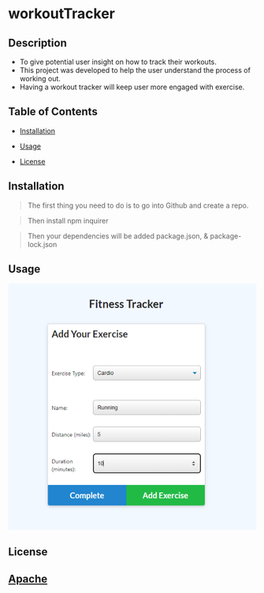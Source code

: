 # workoutTracker



## Description

- To give potential user insight on how to track their workouts.
- This project was developed to help the user understand the process of working out.
- Having a workout tracker will keep user more engaged with exercise. 

## Table of Contents 

- [Installation](#installation)

- [Usage](#usage)

- [License](#license)


## Installation
>The first thing you need to do is to go into Github and create a repo. 

>Then install npm inquirer

>Then your dependencies will be added package.json, & package-lock.json

## Usage

  ![README](./assets/FT.PNG)


## License

 [Apache](http://www.apache.org/licenses/)
---